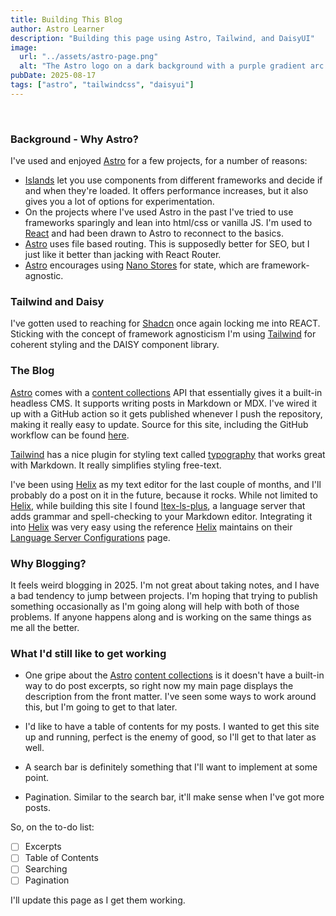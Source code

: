 ```yaml
---
title: Building This Blog
author: Astro Learner
description: "Building this page using Astro, Tailwind, and DaisyUI"
image:
  url: "../assets/astro-page.png"
  alt: "The Astro logo on a dark background with a purple gradient arc."
pubDate: 2025-08-17
tags: ["astro", "tailwindcss", "daisyui"]
---
```


<br/>

### Background - Why Astro?
I've used and enjoyed [Astro](https://astro.build) for a few projects, for a number of reasons:
* [Islands](https://docs.astro.build/en/concepts/islands/) let you use components from different frameworks and decide if and when
they're loaded. It offers performance increases, but it also gives you a lot of options for experimentation.
* On the projects where I've used Astro in the past I've tried to use frameworks sparingly and lean into html/css or vanilla JS. I'm used to
[React](https://react.dev) and had been drawn to Astro to reconnect to the basics.
* [Astro](https://astro.build) uses file based routing. This is supposedly better for SEO, but I just like it better than jacking with React
Router.
* [Astro](https://astro.build) encourages using [Nano Stores](https://docs.astro.build/en/recipes/sharing-state-islands/) for state, which are
framework-agnostic.


### Tailwind and Daisy
I've gotten used to reaching for [Shadcn](https://ui.shadcn.com) once again locking me into REACT. Sticking with the concept of
framework agnosticism I'm using [Tailwind](http://tailwindcss.com/) for coherent styling and the DAISY component library.

### The Blog
[Astro](https://astro.build) comes with a [content collections](https://docs.astro.build/en/guides/content-collections/) API that essentially
gives it a built-in headless CMS. It supports writing posts in Markdown or MDX. I've wired it up with a GitHub action so it gets published
whenever I push the repository, making it really easy to update. Source for this site, including the GitHub workflow can be found
[here](https://github.com/SMcLeaish/astro-blog).

[Tailwind](http://tailwindcss.com/) has a nice plugin for styling text called [typography](https://v1.tailwindcss.com/docs/typography-plugin) that works great with
Markdown. It really simplifies styling free-text.

I've been using [Helix](http://helix-editor.com/) as my text editor for the last couple of months, and I'll probably do a post on it in the future, because it rocks.
While not limited to [Helix](http://helix-editor.com/), while building this site I found [ltex-ls-plus](https://github.com/ltex-plus/ltex-ls-plus), a language server that
adds grammar and spell-checking to your Markdown editor. Integrating it into [Helix](http://helix-editor.com/) was very easy using the reference [Helix](http://helix-editor.com/) maintains on their
[Language Server Configurations](https://github.com/helix-editor/helix/wiki/Language-Server-Configurations) page.

### Why Blogging?
It feels weird blogging in 2025. I'm not great about taking notes, and I have a bad tendency to jump between projects.
I'm hoping that trying to publish something occasionally as I'm going along will help with both of those problems. If anyone happens along
and is working on the same things as me all the better.

### What I'd still like to get working
* One gripe about the [Astro](https://astro.build) [content collections](https://docs.astro.build/en/guides/content-collections/)
is it doesn't have a built-in way to do post excerpts, so right now my main page displays the description from the front matter. I've seen
some ways to work around this, but I'm going to get to that later.

* I'd like to have a table of contents for my posts. I wanted to get this site up and running, perfect is the enemy of good, so I'll get to
that later as well.

* A search bar is definitely something that I'll want to implement at some point.

* Pagination. Similar to the search bar, it'll make sense when I've got more posts.

So, on the to-do list:

- [ ] Excerpts
- [ ] Table of Contents
- [ ] Searching
- [ ] Pagination

I'll update this page as I get them working. 


